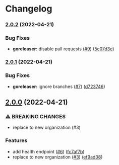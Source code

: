 # Changelog

### [2.0.2](https://github.com/ykzts-technology/redirect/compare/v2.0.1...v2.0.2) (2022-04-21)


### Bug Fixes

* **goreleaser:** disable pull requests ([#9](https://github.com/ykzts-technology/redirect/issues/9)) ([5c07d3e](https://github.com/ykzts-technology/redirect/commit/5c07d3edb301ace198b5891f67d2fd93f14d85c5))

### [2.0.1](https://github.com/ykzts-technology/redirect/compare/v2.0.0...v2.0.1) (2022-04-21)


### Bug Fixes

* **goreleaser:** ignore branches ([#7](https://github.com/ykzts-technology/redirect/issues/7)) ([d723746](https://github.com/ykzts-technology/redirect/commit/d723746881996195d0b2755074c4b3a60161ee67))

## [2.0.0](https://github.com/ykzts-technology/redirect/compare/v1.0.1...v2.0.0) (2022-04-21)


### ⚠ BREAKING CHANGES

* replace to new organization (#3)

### Features

* add health endpoint ([#6](https://github.com/ykzts-technology/redirect/issues/6)) ([fc7af7b](https://github.com/ykzts-technology/redirect/commit/fc7af7b9388c1c2b0ffb8082ab948264abbe4cdf))
* replace to new organization ([#3](https://github.com/ykzts-technology/redirect/issues/3)) ([ef9ad38](https://github.com/ykzts-technology/redirect/commit/ef9ad3883234af45e632998b165b473dd306b01b))
